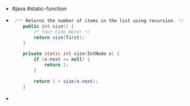- #java #static-function
- ```java
   /** Returns the number of items in the list using recursion. */
      public int size() {
          /* Your Code Here! */
          return size(first);
      }
  
      private static int size(IntNode x) {
          if (x.next == null) {
              return 1;
          }
  
          return 1 + size(x.next);
      }
  ```
-